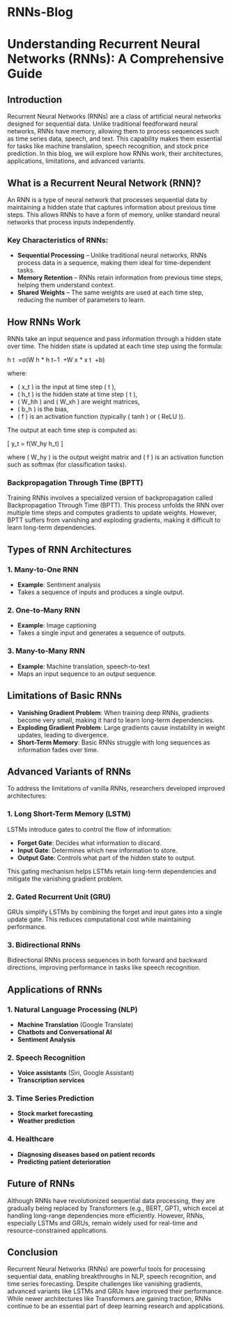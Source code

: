 # RNNs-Blog

# Understanding Recurrent Neural Networks (RNNs): A Comprehensive Guide

## Introduction

Recurrent Neural Networks (RNNs) are a class of artificial neural networks designed for sequential data. Unlike traditional feedforward neural networks, RNNs have memory, allowing them to process sequences such as time series data, speech, and text. This capability makes them essential for tasks like machine translation, speech recognition, and stock price prediction. In this blog, we will explore how RNNs work, their architectures, applications, limitations, and advanced variants.

## What is a Recurrent Neural Network (RNN)?

An RNN is a type of neural network that processes sequential data by maintaining a hidden state that captures information about previous time steps. This allows RNNs to have a form of memory, unlike standard neural networks that process inputs independently.

### Key Characteristics of RNNs:

- **Sequential Processing** – Unlike traditional neural networks, RNNs process data in a sequence, making them ideal for time-dependent tasks.
- **Memory Retention** – RNNs retain information from previous time steps, helping them understand context.
- **Shared Weights** – The same weights are used at each time step, reducing the number of parameters to learn.

## How RNNs Work

RNNs take an input sequence and pass information through a hidden state over time. The hidden state is updated at each time step using the formula:

h 
t
​
 =σ(W 
h
​*
 h 
t−1
​
 +W 
x
​*
 x 
t
​
 +b)

where:

- \( x_t \) is the input at time step \( t \),
- \( h_t \) is the hidden state at time step \( t \),
- \( W_hh \) and \( W_xh \) are weight matrices,
- \( b_h \) is the bias,
- \( f \) is an activation function (typically \( tanh \) or \( ReLU \)).

The output at each time step is computed as:

\[ y_t = f(W_hy h_t) \]

where \( W_hy \) is the output weight matrix and \( f \) is an activation function such as softmax (for classification tasks).

### Backpropagation Through Time (BPTT)

Training RNNs involves a specialized version of backpropagation called Backpropagation Through Time (BPTT). This process unfolds the RNN over multiple time steps and computes gradients to update weights. However, BPTT suffers from vanishing and exploding gradients, making it difficult to learn long-term dependencies.

## Types of RNN Architectures

### 1. Many-to-One RNN
- **Example**: Sentiment analysis
- Takes a sequence of inputs and produces a single output.

### 2. One-to-Many RNN
- **Example**: Image captioning
- Takes a single input and generates a sequence of outputs.

### 3. Many-to-Many RNN
- **Example**: Machine translation, speech-to-text
- Maps an input sequence to an output sequence.

## Limitations of Basic RNNs

- **Vanishing Gradient Problem**: When training deep RNNs, gradients become very small, making it hard to learn long-term dependencies.
- **Exploding Gradient Problem**: Large gradients cause instability in weight updates, leading to divergence.
- **Short-Term Memory**: Basic RNNs struggle with long sequences as information fades over time.

## Advanced Variants of RNNs

To address the limitations of vanilla RNNs, researchers developed improved architectures:

### 1. Long Short-Term Memory (LSTM)

LSTMs introduce gates to control the flow of information:

- **Forget Gate**: Decides what information to discard.
- **Input Gate**: Determines which new information to store.
- **Output Gate**: Controls what part of the hidden state to output.

This gating mechanism helps LSTMs retain long-term dependencies and mitigate the vanishing gradient problem.

### 2. Gated Recurrent Unit (GRU)

GRUs simplify LSTMs by combining the forget and input gates into a single update gate. This reduces computational cost while maintaining performance.

### 3. Bidirectional RNNs

Bidirectional RNNs process sequences in both forward and backward directions, improving performance in tasks like speech recognition.

## Applications of RNNs

### 1. Natural Language Processing (NLP)
- **Machine Translation** (Google Translate)
- **Chatbots and Conversational AI**
- **Sentiment Analysis**

### 2. Speech Recognition
- **Voice assistants** (Siri, Google Assistant)
- **Transcription services**

### 3. Time Series Prediction
- **Stock market forecasting**
- **Weather prediction**

### 4. Healthcare
- **Diagnosing diseases based on patient records**
- **Predicting patient deterioration**

## Future of RNNs

Although RNNs have revolutionized sequential data processing, they are gradually being replaced by Transformers (e.g., BERT, GPT), which excel at handling long-range dependencies more efficiently. However, RNNs, especially LSTMs and GRUs, remain widely used for real-time and resource-constrained applications.

## Conclusion

Recurrent Neural Networks (RNNs) are powerful tools for processing sequential data, enabling breakthroughs in NLP, speech recognition, and time series forecasting. Despite challenges like vanishing gradients, advanced variants like LSTMs and GRUs have improved their performance. While newer architectures like Transformers are gaining traction, RNNs continue to be an essential part of deep learning research and applications.

